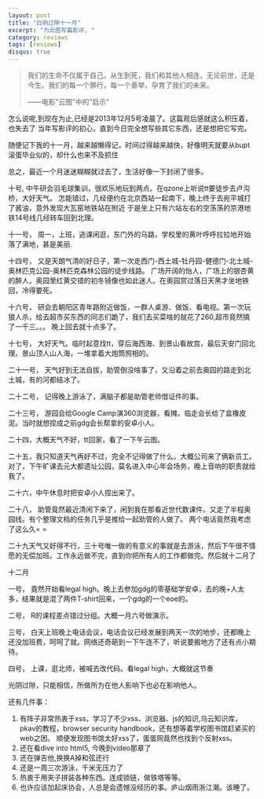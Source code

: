 ```yaml
---
layout: post
title: "白驹过隙十一月"
excerpt: "为云图写篇影评, "
category: reviews
tags: [reviews]
disqus: true
---
```



> 我们的生命不仅属于自己。从生到死，我们和其他人相连，无论前世，还是今生。我们的每一个罪行，每一个善举，孕育了我们的未来。
> 
> ——电影"云图"中的"启示"

怎么说呢,到现在为止,已经是2013年12月5号凌晨了。这篇观后感就这么积压着，也失去了
当年写影评的初心，直到今日完全想写些其它东西，还是想把它写完。

随便记下我的十一月，越来越懒得记，时间过得越来越快，好像明天就要从bupt滚蛋毕业似的，却什么也来不及抓住

总之，最近一个月迷迷糊糊就过去了，生活好像一下封闭了很多。

十号,
中午研会羽毛球集训，很欢乐地玩到两点。在qzone上听说tt要徒步去卢沟桥，大好天气。
怎能错过，几经便约在北京西站一起南下，晚上终于去宛平城打了酱油，意外发现大瓦窑地铁站在附近
于是坐上只有六站左右的空荡荡的京港地铁14号线几经转车回到北理。

十一号，
周一，上班，逃课闲逛，东门外的马路，学校里的黄叶呼呼拉拉地开始落了满地，甚是美丽.

十四号，
又是天朗气清的好日子，第一次走西门-西土城-牡丹园-健德门-北土城-奥林匹克公园-奥林匹克森林公园的徒步线路。
广场开阔的怡人，广场上的银杏黄的醉人，奥园里红黄交错的初冬镜像也如此迷人。在奥园赏过落日天黑才坐地铁回，冷得要死。

十六号，
研会去朝阳区青年路附近做饭，一群人桌游、做饭、看电视。第一次玩狼人杀，给去超市买东西的同志们跪了，我们去买菜啥的就花了260,超市竟然搞了一千三。。。
晚上回去就十点多了。

十七号，
大好天气。临时起意找tt，穿后海西海、到景山看故宫，最后天安门回北理。景山顶人山人海，一堆拿着大炮筒照相的。

二十一号，
天气好到无法自拔，助管倒没啥事了，又沿着之前去奥园的路走到北土城，有的河都结冰了。

二十二号，
记得晚上游泳了，满脑子都是助管老师借证件的事。

二十三号，
游园会给Google
Camp演360浏览器，看摊。临走会长给了盒橡皮泥。当时就想捏成之前gdg会长帮拿的安卓小人。

二十四，大概天气不好，tt回家，看了一下午云图。

二十五，我只知道天气再好不过，完全不记得做了什么。大概公司来了俩新员工。
对了，下午旷课去元大都遗址公园，莫名进入中心年会场务，晚上音响的职责就给我了。

二十六，中午休息时把安卓小人捏出来了。

二十八，
助管竟然最近清闲下来了，闲到我在那看近世代数课件。又走了半程奥园线。有个整理文档的任务几乎是推给一起助管的人做了。
两个电话竟然我考虑了这么久= =

二十九天气又好得不行，三十号唯一做的有意义的事就是去游泳，然后下午很不情愿的无偿加班。工作永远做不完，直到你把所有人的工作都做完。然后就十二月了

十二月

一号，
竟然开始看legal high。晚上去参加gdg的零基础学安卓，去的晚+人太多，结果就是混了两件T-shirt回来，一个gdg的一个eoe的。

二号，
R的课程差点错过分组。大概一月六号做演示。

三号，
白天上班晚上电话会议，电话会议已经发展到两天一次的地步，还都晚上还没加班费，呵呵了就。网络还奇葩到一下午连不了，听说要搬地方了还有点小期待。

四号，
上课，逛北师，被喊去改代码。看legal high，大概就这节奏

光阴过隙，只能相信，所做所为在他人影响下也必在影响他人。

还有几件事：

1. 有阵子非常热衷于xss，学习了不少xss、浏览器、js的知识,乌云知识库，pkav的教程，browser
security handbook，还有想等着学校图书馆赶紧买的web之困。
顺便发现图书馆太好xss了，蛋蛋网竟然也找到个反射xss。
2. 还在看dive into html5, 今晚到video那章了
3. 还在弹吉他,换换A掉和弦还行
4. 还是一周三次游泳，千米无压力了
5. 热衷于用夹子拼装各种东西。连成锁链，做铁塔等等。
6. 也许应该加起床协会，人总是会遗憾没经历的事。庐山烟雨浙江潮。该睡了。

